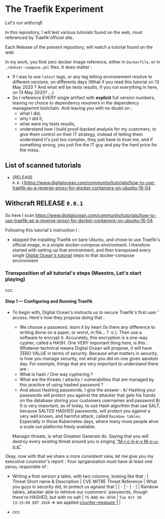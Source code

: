 # The Traefik Experiment
_Let's run withcraft_

In this repository, I will test various tutorials found on the web, most referenced by Traefik'officiel site.

Each Release of the present repository, will match a tutorial found on the web

In my work, you find zero docker image reference, either in `Dockerfile`, or in `./dokcer-compose.yml` files. 
It does matter : 
* If I was to use `latest` tags, or any tag letting environement resolve to different versions, on differents days (What if you read this tutorial on 13 May 2020 ? And what will be tests results, if you run everything in here, on 13 May 2020? ...)
* So I reference EVERY single artifact with **explicit** full version numbers, leaving no choice to dependency resolvers in the dependency manageemnt toolchain. And leaving you with no doubt on : 
  * what I did, 
  * why  I did it,
  * what were my tests results,
  * understand how I build proof-backed analysis for my customers, to give them control on their IT strategy, instead of letting them understand it's just too complex, they just have to trust me, and if something wrong, you just fire the IT guy and pay the hard price for the mess.

## List of scanned tutorials

* [RELEASE `0.0.1`]https://www.digitalocean.com/community/tutorials/how-to-use-traefik-as-a-reverse-proxy-for-docker-containers-on-ubuntu-16-04


## Withcraft RELEASE `0.0.1`

So here I scan https://www.digitalocean.com/community/tutorials/how-to-use-traefik-as-a-reverse-proxy-for-docker-containers-on-ubuntu-16-04

Following this tutorial's instruction I :
* skipped the installing Traefik on bare Ubuntu, and chose to use Traefik's official image, in a simple docker-compose environment. I therefore started with setting up that environment, and then transposed every single [Digital Ocean's tutorial](https://www.digitalocean.com/community/tutorials/how-to-use-traefik-as-a-reverse-proxy-for-docker-containers-on-ubuntu-16-04) steps to that docker-compose environment 


### Transposition of all tutorial's steps (Maestro, Let's start playing)

ccc

#### Step 1 — Configuring and Running Traefik

* To begin with, Digital Ocean's instructs us to secure Traefik's first user ' access. Here's how they propose doing that : 
  * We choose a password, learn it by heart (Is there any difference to writing donw on a paper, or worst, in file... ? :o ). Then use a software to encrypt it. Accurately, this encryption is a one-way cypher, called a HASH. One VERY important thing here, is this : Whatever technical means Digital Ocean will propose, it will have ZERO VALUE in terms of security. Because what matters in security, is how you manage security, not what you did on one given aandom day. For exemple, things that are very important to understand there are :
  * What is hash / One way cyphering ?
  * What are the threats / attacks / vulnerabilites that are managed by this practice of using hashed password ?
  * And about Hashing passwords, I give the answer : A/ Hashing your passwords will protect you against the attacker that gets his hands on the database storing your customers usernames and password B/ It is very important, as of today, to use Hash algorihtm that use SALT, because SALTED HASHED passwords, will protect you against a very well known, and harmful attack, called `Rainbow tables`. Especially in those Kubernetes days, where many more people ahve a scale out platforma freely available.
  
  Managin threats, is what Greatest Generals do. Saying that you will destroy every existing threat around you  is singing ["M-i-c-k-e-y M-o-u-s-e"](ccc)

Okay, now with that we share a more consistent view, let me give you my executive councelor's report : 
Your oprgansiation must have at least one perso, responible of : 
* Writing a first version a table, with two columns, looking like that : 
| Threat Short name & Description | CVE MITRE Threat Reference | What you guys in security did, to protect us agnaist that |
| - | - | - |
| Rainbow tables, attacker able to retrieve our customers' passwords, though there're HASHED, but with no salt |  `75-BAD-0x-4558` | `Tue Oct 30 13:15:09 EDT 2018` => we applied [counter-measure 1](cccc) |



* ccc


